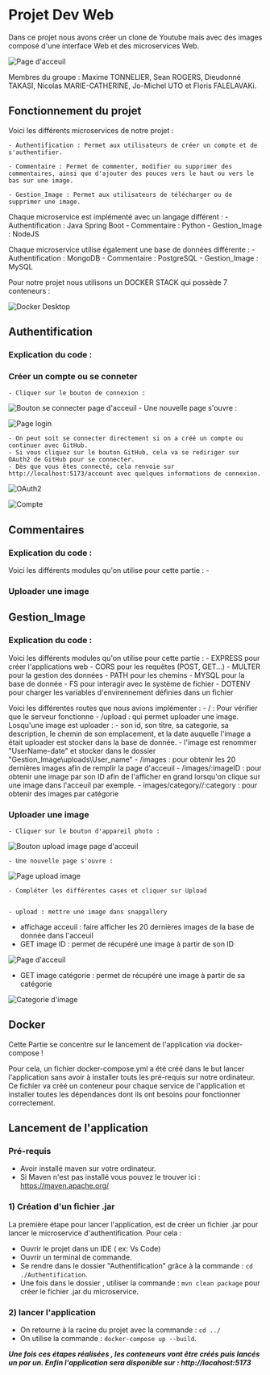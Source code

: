 # Projet Dev Web


Dans ce projet nous avons créer un clone de Youtube mais avec des images composé d'une interface Web et des microservices Web.

![Page d'acceuil](Z-images_explicatives\images_acceuil.png)

Membres du groupe : Maxime TONNELIER, Sean ROGERS, Dieudonné TAKASI, Nicolas MARIE-CATHERINE, Jo-Michel UTO et Floris FALELAVAKi.


## Fonctionnement du projet


Voici les différents microservices de notre projet :
    
    - Authentification : Permet aux utilisateurs de créer un compte et de s'authentifier.
    
    - Commentaire : Permet de commenter, modifier ou supprimer des commentaires, ainsi que d'ajouter des pouces vers le haut ou vers le bas sur une image.
    
    - Gestion_Image : Permet aux utilisateurs de télécharger ou de supprimer une image.

Chaque microservice est implémenté avec un langage différent :
    - Authentification : Java Spring Boot
    - Commentaire : Python
    - Gestion_Image : NodeJS

Chaque microservice utilise également une base de données différente :
    - Authentification : MongoDB
    - Commentaire : PostgreSQL
    - Gestion_Image : MySQL

Pour notre projet nous utilisons un DOCKER STACK qui possède 7 conteneurs : 

![Docker Desktop](Z-images_explicatives\Docker_Stack.png)


## Authentification


### Explication du code :



### Créer un compte ou se conneter

    - Cliquer sur le bouton de connexion : 

![Bouton se connecter page d'acceuil](Z-images_explicatives\bouton_seconnecter.png)
    - Une nouvelle page s'ouvre :

![Page login](Z-images_explicatives\page_login.png) 

    - On peut soit se connecter directement si on a créé un compte ou continuer avec GitHub.
    - Si vous cliquez sur le bouton GitHub, cela va se rediriger sur OAuth2 de GitHub pour se connecter.
    - Dès que vous êtes connecté, cela renvoie sur http://localhost:5173/account avec quelques informations de connexion.

![OAuth2](Z-images_explicatives\redirection_OAuth2_GitHub.png)

![Compte](Z-images_explicatives\compte_connecte.png)


## Commentaires


### Explication du code :

Voici les différents modules qu'on utilise pour cette partie :
    - 

### Uploader une image


## Gestion_Image


### Explication du code :

Voici les différents modules qu'on utilise pour cette partie : 
    - EXPRESS pour créer l'applications web 
    - CORS pour les requêtes (POST, GET...) 
    - MULTER pour la gestion des données
    - PATH pour les chemins
    - MYSQL pour la base de donnée
    - FS pour interagir avec le système de fichier 
    - DOTENV pour charger les variables d'envirennement définies dans un fichier

Voici les différentes routes que nous avions implémenter :
    - / : Pour vérifier que le serveur fonctionne
    - /upload : qui permet uploader une image. 
    Losqu'une image est uploader :
        - son id, son titre, sa categorie, sa description, le chemin de son emplacement, et la date auquelle l'image a était uploader est stocker dans la base de donnée.
        - l'image est renommer "UserName-date" et stocker dans le dossier "Gestion_Image\uploads\User_name"
    - /images : pour obtenir les 20 dernières images afin de remplir la page d'acceuil
    - /images/:imageID : pour obtenir une image par son ID afin de l'afficher en grand lorsqu'on clique sur une image dans l'acceuil par exemple.
    - images/category//:category : pour obtenir des images par catégorie

### Uploader une image

    - Cliquer sur le bouton d'appareil photo :

![Bouton upload image page d'acceuil](Z-images_explicatives\bouton_uploadimage.png)

    - Une nouvelle page s'ouvre :

![Page upload image](Z-images_explicatives\upload_image.png)   

    - Compléter les différentes cases et cliquer sur Upload

    
    - upload : mettre une image dans snapgallery
 - affichage acceuil : faire afficher les 20 dernières images de la base de donnée dans l'acceuil
 - GET image ID : permet de récupéré une image à partir de son ID

 ![Page d'acceuil](Z-images_explicatives\images_acceuil.png)

 - GET image catégorie : permet de récupéré une image à partir de sa catégorie

 ![Categorie d'image](Z-images_explicatives\image_categorie.png)


## Docker


Cette Partie se concentre  sur le lancement de l'application via docker-compose !

Pour cela, un fichier docker-compose.yml a été créé dans le but lancer l'application sans avoir à installer touts les pré-requis sur notre ordinateur. Ce fichier va créé un conteneur pour chaque service de l'application et installer toutes les dépendances dont ils  ont besoins pour fonctionner correctement.


## Lancement de l'application 


### Pré-requis 

- Avoir installé maven sur votre ordinateur.
- Si Maven n'est pas installé vous pouvez le trouver ici : https://maven.apache.org/

### 1) Création d'un fichier .jar

La première étape pour lancer l'application, est de créer un fichier .jar pour lancer le microservice d'authentification.
Pour cela :

- Ouvrir le projet dans un IDE ( ex: Vs Code)
- Ouvrir un terminal de commande.
- Se rendre dans le dossier "Authentification" grâce à la commande : `cd ./Authentification`.
- Une fois dans le dossier , utiliser la commande : `mvn clean package` pour créer le fichier .jar du microservice.

### 2) lancer l'application 

- On retourne à la racine du projet avec la commande : `cd ../`
- On utilise la commande : `docker-compose up --build`.

 
<b><i>Une fois ces étapes réalisées , les conteneurs vont être créés puis lancés un par un. Enfin l'application sera disponible sur : http://locahost:5173</i></b>

